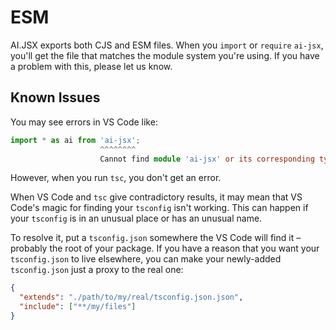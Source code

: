 # ESM

AI.JSX exports both CJS and ESM files. When you `import` or `require` `ai-jsx`, you'll get the file that matches the module system you're using. If you have a problem with this, please let us know.

## Known Issues

You may see errors in VS Code like:

```ts
import * as ai from 'ai-jsx';
                    ^^^^^^^^
                    Cannot find module 'ai-jsx' or its corresponding type declarations.ts(2307)
```

However, when you run `tsc`, you don't get an error.

When VS Code and `tsc` give contradictory results, it may mean that VS Code's magic for finding your `tsconfig` isn't working. This can happen if your `tsconfig` is in an unusual place or has an unusual name.

To resolve it, put a `tsconfig.json` somewhere the VS Code will find it – probably the root of your package. If you have a reason that you want your `tsconfig.json` to live elsewhere, you can make your newly-added `tsconfig.json` just a proxy to the real one:

```json
{
  "extends": "./path/to/my/real/tsconfig.json.json",
  "include": ["**/my/files"]
}
```
